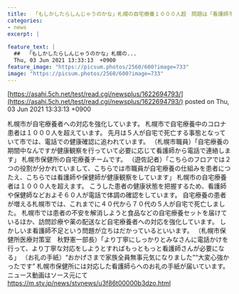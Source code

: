 ```yaml
---
title:  「もしかしたらしんじゃうのかな」札幌の自宅療養１０００人超　問題は「看護師不足」  
categories:
- news
excerpt: |
  
feature_text: |
  ##  「もしかしたらしんじゃうのかな」札幌の...
  Thu, 03 Jun 2021 13:33:13  +0900
feature_image: "https://picsum.photos/2560/600?image=733"
image: "https://picsum.photos/2560/600?image=733"
---
```


[https://asahi.5ch.net/test/read.cgi/newsplus/1622694793/](https://asahi.5ch.net/test/read.cgi/newsplus/1622694793/)
posted on Thu, 03 Jun 2021 13:33:13  +0900

<!--more-->

札幌市が自宅療養者への対応を強化しています。 札幌市で自宅療養中のコロナ患者は１０００人を超えています。 先月は５人が自宅で死亡する事態となっていて市では、電話での健康確認に追われています。 （札幌市職員）「自宅療養の期間中なんですが健康観察を行っていて必要に応じて看護師から電話で連絡します」 札幌市保健所の自宅療養チームです。 （遊佐記者）「こちらのフロアでは２つの役割が分かれていまして、こちらでは市職員が自宅療養の仕組みを患者につたえ、こちらでは看護師や保健師が健康観察をしています」 札幌市の自宅療養者は１０００人を超えます。 こうした患者の健康状態を把握するため、看護師や保健師などおよそ６０人が電話で体調の確認をしています。 自宅療養の患者が増える札幌市では、これまでに４０代から７０代の５人が自宅で死亡しました。 札幌市では患者の不安を解消しようと食品などの自宅療養セットを届けているほか、訪問診療や薬の配送など自宅療養者への対応を強化しています。 しかしいま看護師不足という問題が立ちはだかっているといいます。 （札幌市保健所医療対策室　秋野憲一部長）「より丁寧にしっかりとみなさんに電話かけを行って、より丁寧な対応をしようとすればもっともっと看護師さんが必要になる」 （お礼の手紙）“おかげさまで家族全員無事元気になりました”“大変心強かったです” 札幌市保健所には対応した看護師らへのお礼の手紙が届いています。 ニュース動画はソース元にて https://m.stv.jp/news/stvnews/u3f86t00000b3dzo.html
